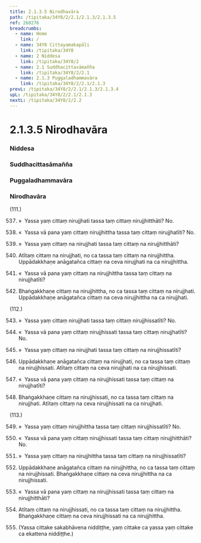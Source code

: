```yaml
---
title: 2.1.3.5 Nirodhavāra
path: /tipitaka/34Y8/2/2.1/2.1.3/2.1.3.5
ref: 260276
breadcrumbs:
  - name: Home
    link: /
  - name: 34Y8 Cittayamakapāḷi
    link: /tipitaka/34Y8
  - name: 2 Niddesa
    link: /tipitaka/34Y8/2
  - name: 2.1 Suddhacittasāmañña
    link: /tipitaka/34Y8/2/2.1
  - name: 2.1.3 Puggaladhammavāra
    link: /tipitaka/34Y8/2/2.1/2.1.3
prevL: /tipitaka/34Y8/2/2.1/2.1.3/2.1.3.4
upL: /tipitaka/34Y8/2/2.1/2.1.3
nextL: /tipitaka/34Y8/2/2.2
---
```


# 2.1.3.5 Nirodhavāra

### Niddesa

### Suddhacittasāmañña

### Puggaladhammavāra

### Nirodhavāra

(111.)

537. »  Yassa yaṃ cittaṃ nirujjhati tassa taṃ cittaṃ nirujjhitthāti? No.

538. «  Yassa vā pana yaṃ cittaṃ nirujjhittha tassa taṃ cittaṃ nirujjhatīti? No.

539. »  Yassa yaṃ cittaṃ na nirujjhati tassa taṃ cittaṃ na nirujjhitthāti?

540. Atītaṃ cittaṃ na nirujjhati, no ca tassa taṃ cittaṃ na nirujjhittha. Uppādakkhaṇe anāgatañca cittaṃ na ceva nirujjhati na ca nirujjhittha.

541. «  Yassa vā pana yaṃ cittaṃ na nirujjhittha tassa taṃ cittaṃ na nirujjhatīti?

542. Bhaṅgakkhaṇe cittaṃ na nirujjhittha, no ca tassa taṃ cittaṃ na nirujjhati. Uppādakkhaṇe anāgatañca cittaṃ na ceva nirujjhittha na ca nirujjhati.

(112.)

543. »  Yassa yaṃ cittaṃ nirujjhati tassa taṃ cittaṃ nirujjhissatīti? No.

544. «  Yassa vā pana yaṃ cittaṃ nirujjhissati tassa taṃ cittaṃ nirujjhatīti? No.

545. »  Yassa yaṃ cittaṃ na nirujjhati tassa taṃ cittaṃ na nirujjhissatīti?

546. Uppādakkhaṇe anāgatañca cittaṃ na nirujjhati, no ca tassa taṃ cittaṃ na nirujjhissati. Atītaṃ cittaṃ na ceva nirujjhati na ca nirujjhissati.

547. «  Yassa vā pana yaṃ cittaṃ na nirujjhissati tassa taṃ cittaṃ na nirujjhatīti?

548. Bhaṅgakkhaṇe cittaṃ na nirujjhissati, no ca tassa taṃ cittaṃ na nirujjhati. Atītaṃ cittaṃ na ceva nirujjhissati na ca nirujjhati.

(113.)

549. »  Yassa yaṃ cittaṃ nirujjhittha tassa taṃ cittaṃ nirujjhissatīti? No.

550. «  Yassa vā pana yaṃ cittaṃ nirujjhissati tassa taṃ cittaṃ nirujjhitthāti? No.

551. »  Yassa yaṃ cittaṃ na nirujjhittha tassa taṃ cittaṃ na nirujjhissatīti?

552. Uppādakkhaṇe anāgatañca cittaṃ na nirujjhittha, no ca tassa taṃ cittaṃ na nirujjhissati. Bhaṅgakkhaṇe cittaṃ na ceva nirujjhittha na ca nirujjhissati.

553. «  Yassa vā pana yaṃ cittaṃ na nirujjhissati tassa taṃ cittaṃ na nirujjhitthāti?

554. Atītaṃ cittaṃ na nirujjhissati, no ca tassa taṃ cittaṃ na nirujjhittha. Bhaṅgakkhaṇe cittaṃ na ceva nirujjhissati na ca nirujjhittha.

555. (Yassa cittake sakabhāvena niddiṭṭhe, yaṃ cittake ca yassa yaṃ cittake ca ekattena niddiṭṭhe.)


